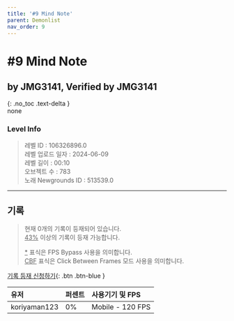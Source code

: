 ```yaml
---   
title: '#9 Mind Note'   
parent: Demonlist   
nav_order: 9   
---
```

# #9 Mind Note   
## by JMG3141, Verified by JMG3141   
{: .no_toc .text-delta }   
none

### Level Info
> 레벨 ID : 106326896.0   
> 레벨 업로드 일자 : 2024-06-09   
> 레벨 길이 : 00:10   
> 오브젝트 수 : 783   
> 노래 Newgrounds ID : 513539.0   




---

## 기록   

> 현재 0개의 기록이 등재되어 있습니다.  
> <U>43%</U> 이상의 기록이 등재 가능합니다. 
>    
> <U>*</U> 표식은 FPS Bypass 사용을 의미합니다.   
> <U>CBF</U>  표식은 Click Between Frames 모드 사용을 의미합니다.   

[기록 등재 신청하기](https://gmdquackforum.site/submit.html){: .btn .btn-blue }   

| 유저         | 퍼센트             | 사용기기 및 FPS |   
|:-------------|:------------------|:---------------|   
| koriyaman123  | 0%               | Mobile - 120 FPS |   
